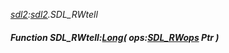 _[sdl2](../../modules/sdl2/sdl2-module.md):[sdl2](../../modules/sdl2/sdl2-module.md).SDL\_RWtell_
##### Function SDL\_RWtell:[Long](../../modules/wonkey/wonkey-types-long.md)( ops:[SDL_RWops](../../modules/sdl2/sdl2-sdl_rwops.md) Ptr )
